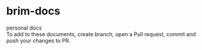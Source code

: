 # brim-docs
personal docs  
To add to these documents, create branch, open a Pull request, commit and push your changes to PR.
